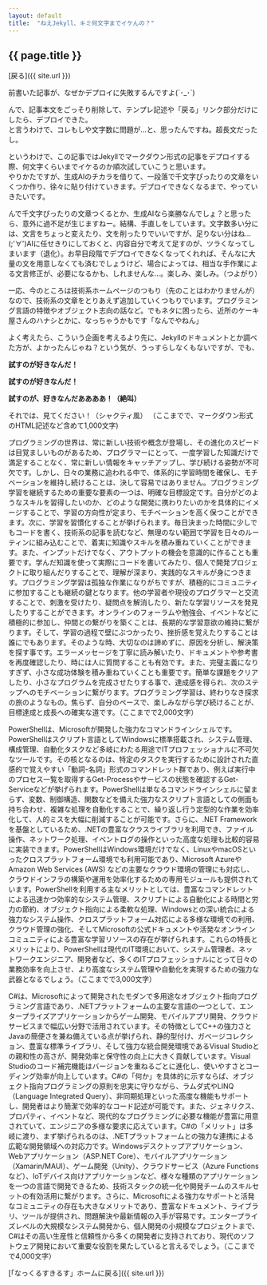 ```yaml
---
layout: default
title:  "ねえJekyll、キミ何文字までイケんの？"
--- 
```


## {{ page.title }}

[戻る]({{ site.url }}) 

前書いた記事が、なぜかデプロイに失敗するんですよ(´･_･`)

んで、記事本文をごっそり削除して、テンプレ記述や「戻る」リンク部分だけにしたら、デプロイできた。  
と言うわけで、コレもしや文字数に問題が…と、思ったんですね。超長文だったし。

というわけで、この記事ではJekyllでマークダウン形式の記事をデプロイする際、何文字くらいまでイケるのか順次試していこうと思います。  
やりかたですが、生成AIのチカラを借りて、一段落で千文字ぴったりの文章をいくつか作り、徐々に貼り付けていきます。デプロイできなくなるまで、やっていきたいです。

んで千文字ぴったりの文章つくるとか、生成AIなら楽勝なんでしょ？と思ったら、意外に過不足が生じますねー。結構、手直しをしています。文字数多い分には、文言をちょっと変えたり、文を削ったりでいいですが、足りない分はね…(;'∀')AIに任せきりにしておくと、内容自分で考えて足すのが、ツラくなってしまいます（退化）。お早目段階でデプロイできなくなってくれれば、そんなに大量の文を用意しなくても済むでしょうけど、場合によっては、相当な手作業による文言修正が、必要になるかも、しれませんな…。楽しみ、楽しみ。（つよがり）

一応、今のところは技術系ホームページのつもり（先のことはわかりませんが）なので、技術系の文章をとりあえず追加していくつもりでいます。プログラミング言語の特徴やオブジェクト志向の話など。でもネタに困ったら、近所のケーキ屋さんのハナシとかに、なっちゃうかもです「なんでやねん」

よく考えたら、こういう企画を考えるより先に、Jekyllのドキュメントとか調べた方が、よかったんじゃね？という気が、うっすらしなくもないですが、でも、

**試すのが好きなんだ！**

**試すのが好きなんだ！**

**試すのが、好きなんだああああ！（絶叫）**

それでは、見てください！（シャクティ風）
（ここまでで、マークダウン形式のHTML記述など含めて1,000文字)

プログラミングの世界は、常に新しい技術や概念が登場し、その進化のスピードは目覚ましいものがあるため、プログラマーにとって、一度学習した知識だけで満足することなく、常に新しい情報をキャッチアップし、学び続ける姿勢が不可欠です。しかし、日々の業務に追われる中で、体系的に学習時間を確保し、モチベーションを維持し続けることは、決して容易ではありません。プログラミング学習を継続するための重要な要素の一つは、明確な目標設定です。自分がどのようなスキルを習得したいのか、どのような開発に携わりたいのかを具体的にイメージすることで、学習の方向性が定まり、モチベーションを高く保つことができます。次に、学習を習慣化することが挙げられます。毎日決まった時間に少しでもコードを書く、技術系の記事を読むなど、無理のない範囲で学習を日々のルーティンに組み込むことで、着実に知識やスキルを積み重ねていくことができます。また、インプットだけでなく、アウトプットの機会を意識的に作ることも重要です。学んだ知識を使って実際にコードを書いてみたり、個人で開発プロジェクトに取り組んだりすることで、理解が深まり、実践的なスキルが身につきます。プログラミング学習は孤独な作業になりがちですが、積極的にコミュニティに参加することも継続の鍵となります。他の学習者や現役のプログラマーと交流することで、刺激を受けたり、疑問点を解消したり、新たな学習リソースを発見したりすることができます。オンラインのフォーラムや勉強会、イベントなどに積極的に参加し、仲間との繋がりを築くことは、長期的な学習意欲の維持に繋がります。そして、学習の過程で壁にぶつかったり、挫折感を覚えたりすることは誰にでもあります。そのような時、大切なのは諦めずに、原因を分析し、解決策を探す事です。エラーメッセージを丁寧に読み解いたり、ドキュメントや参考書を再度確認したり、時には人に質問することも有効です。また、完璧主義になりすぎず、小さな成功体験を積み重ねていくことも重要です。簡単な課題をクリアしたり、小さなプログラムを完成させたりする事で、達成感を得られ、次のステップへのモチベーションに繋がります。プログラミング学習は、終わりなき探求の旅のようなもの。焦らず、自分のペースで、楽しみながら学び続けることが、目標達成と成長への確実な道です。（ここまでで2,000文字）

PowerShellは、Microsoftが開発した強力なコマンドラインシェルです。PowerShellはスクリプト言語としてWindowsに標準搭載され、システム管理、構成管理、自動化タスクなど多岐にわたる用途でITプロフェッショナルに不可欠なツールです。その核となるのは、特定のタスクを実行するために設計された直感的で覚えやすい「動詞-名詞」形式のコマンドレット群であり、例えば実行中のプロセス一覧を取得するGet-Processやサービスの状態を確認するGet-Serviceなどが挙げられます。PowerShellは単なるコマンドラインシェルに留まらず、変数、制御構造、関数などを備えた強力なスクリプト言語としての側面も持ち合わせ、複雑な処理を自動化することで、繰り返し行う定型的な作業を効率化して、人的ミスを大幅に削減することが可能です。さらに、.NET Frameworkを基盤としているため、.NETの豊富なクラスライブラリを利用でき、ファイル操作、ネットワーク処理、イベントログの操作といった高度な処理も比較的容易に実装できます。PowerShellはWindows環境だけでなく、LinuxやmacOSといったクロスプラットフォーム環境でも利用可能であり、Microsoft AzureやAmazon Web Services (AWS) などの主要なクラウド環境の管理にも対応し、クラウドインフラの構築や運用を効率化するための専用モジュールも提供されています。PowerShellを利用する主なメリットとしては、豊富なコマンドレットによる迅速かつ効率的なシステム管理、スクリプトによる自動化による時間と労力の節約、オブジェクト指向による柔軟な処理、Windowsとの深い統合による強力なシステム操作、クロスプラットフォーム対応による多様な環境での利用、クラウド管理の強化、そしてMicrosoftの公式ドキュメントや活発なオンラインコミュニティによる豊富な学習リソースの存在が挙げられます。これらの特長とメリットにより、PowerShellは現代のIT環境において、システム管理者、ネットワークエンジニア、開発者など、多くのITプロフェッショナルにとって日々の業務効率を向上させ、より高度なシステム管理や自動化を実現するための強力な武器となるでしょう。（ここまでで3,000文字）

C#は、Microsoftによって開発されたモダンで多用途なオブジェクト指向プログラミング言語であり、.NETプラットフォームの主要な言語の一つとして、エンタープライズアプリケーションからゲーム開発、モバイルアプリ開発、クラウドサービスまで幅広い分野で活用されています。その特徴としてC++の強力さとJavaの簡便さを兼ね備えている点が挙げられ、静的型付け、ガベージコレクション、豊富な標準ライブラリ、そして強力な統合開発環境であるVisual Studioとの親和性の高さが、開発効率と保守性の向上に大きく貢献しています。Visual Studioのコード補完機能はバージョンを重ねるごとに進化し、使いやすさとコーディング効率が向上しています。C#の「何か」を具体的に示すならば、オブジェクト指向プログラミングの原則を忠実に守りながら、ラムダ式やLINQ（Language Integrated Query）、非同期処理といった高度な機能もサポートし、開発者はより簡潔で効率的なコード記述が可能です。また、ジェネリクス、プロパティ、イベントなど、現代的なプログラミングに必要な機能が豊富に用意されていて、エンジニアの多様な要求に応えています。C#の「メリット」は多岐に渡り、まず挙げられるのは、.NETプラットフォームとの強力な連携による広範な開発領域への対応力です。Windowsデスクトップアプリケーション、Webアプリケーション（ASP.NET Core）、モバイルアプリケーション（Xamarin/MAUI）、ゲーム開発（Unity）、クラウドサービス（Azure Functionsなど）、IoTデバイス向けアプリケーションなど、様々な種類のアプリケーションを一つの言語で開発できるため、技術スタックの統一化や開発チームのスキルセットの有効活用に繋がります。さらに、Microsoftによる強力なサポートと活発なコミュニティの存在も大きなメリットであり、豊富なドキュメント、ライブラリ、ツールが提供され、問題解決や最新情報の入手が容易です。エンタープライズレベルの大規模なシステム開発から、個人開発の小規模なプロジェクトまで、C#はその高い生産性と信頼性から多くの開発者に支持されており、現代のソフトウェア開発において重要な役割を果たしていると言えるでしょう。（ここまでで4,000文字）

[「なっくるすきるす」ホームに戻る]({{ site.url }}) 
